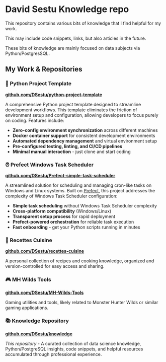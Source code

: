 # David Sestu Knowledge repo

This repository contains various bits of knowledge that I find helpful for my work.

This may include code snippets, links, but also articles in the future.

These bits of knowledge are mainly focused on data subjects via Python/PostgresSQL.

## My Work & Repositories

### 🐍 Python Project Template

**[github.com/DSestu/python-project-template](https://github.com/DSestu/python-project-template)**

A comprehensive Python project template designed to streamline development workflows. This template eliminates the friction of environment setup and configuration, allowing developers to focus purely on coding. Features include:

- **Zero-config environment synchronization** across different machines
- **Docker container support** for consistent development environments
- **Automated dependency management** and virtual environment setup
- **Pre-configured testing, linting, and CI/CD pipelines**
- **Minimal manual interaction** - just clone and start coding

### ⏰ Prefect Windows Task Scheduler

**[github.com/DSestu/Prefect-simple-task-scheduler](https://github.com/DSestu/Prefect-simple-task-scheduler)**

A streamlined solution for scheduling and managing cron-like tasks on Windows and Linux systems. Built on [Prefect](https://docs.prefect.io/), this project addresses the complexity of Windows Task Scheduler configuration:

- **Simple task scheduling** without Windows Task Scheduler complexity
- **Cross-platform compatibility** (Windows/Linux)
- **Transparent setup process** for rapid deployment
- **Prefect-powered orchestration** for reliable task execution
- **Fast onboarding** - get your Python scripts running in minutes

### 🍳 Recettes Cuisine

**[github.com/DSestu/recettes-cuisine](https://github.com/DSestu/recettes-cuisine)**

A personal collection of recipes and cooking knowledge, organized and version-controlled for easy access and sharing.

### 🎮 MH Wilds Tools

**[github.com/DSestu/MH-Wilds-Tools](https://github.com/DSestu/MH-Wilds-Tools)**

Gaming utilities and tools, likely related to Monster Hunter Wilds or similar gaming applications.

### 📚 Knowledge Repository

**[github.com/DSestu/knowledge](https://github.com/DSestu/knowledge)**

*This repository* - A curated collection of data science knowledge, Python/PostgreSQL insights, code snippets, and helpful resources accumulated through professional experience.

<!-- 
```{tableofcontents}
``` -->